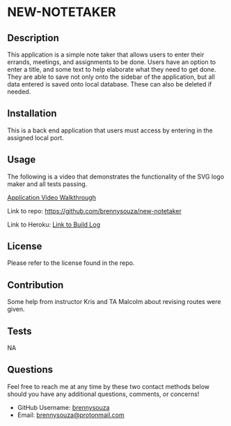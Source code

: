 # NEW-NOTETAKER

## Description
This application is a simple note taker that allows users to enter their errands, meetings, and assignments to be done. Users have an option to enter a title, and some text to help elaborate what they need to get done. They are able to save not only onto the sidebar of the application, but all data entered is saved onto local database. These can also be deleted if needed.

## Installation
This is a back end application that users must access by entering in the assigned local port.

## Usage
The following is a video that demonstrates the functionality of the SVG logo maker and all tests passing. 

[Application Video Walkthrough](https://drive.google.com/file/d/1u2q-qSCcl8nlkr_m319nkPyD-1O3BFya/view)

Link to repo: https://github.com/brennysouza/new-notetaker

Link to Heroku: [Link to Build Log](https://dashboard.heroku.com/apps/new-notetaker/activity/builds/558f8b24-6bff-49f8-93b7-356c318c1598)

## License
Please refer to the license found in the repo. 

## Contribution
Some help from instructor Kris and TA Malcolm about revising routes were given. 

## Tests
NA

## Questions
Feel free to reach me at any time by these two contact methods below should you have any additional questions, comments, or concerns!

- GitHub Username: [brennysouza](https://github.com/brennysouza/new-notetaker)
- Email: brennysouza@protonmail.com 

